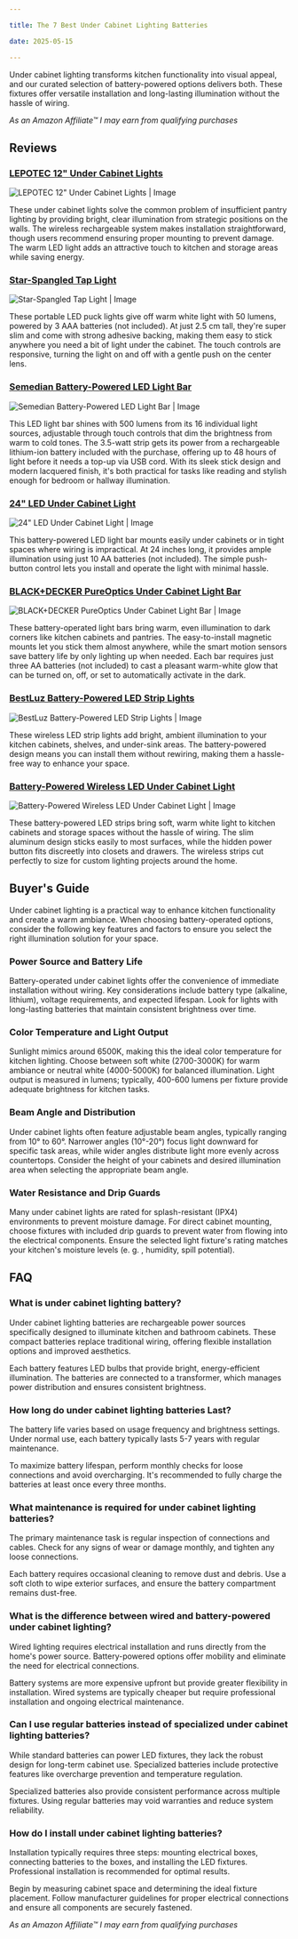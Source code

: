 ```yaml
---

title: The 7 Best Under Cabinet Lighting Batteries

date: 2025-05-15

---
```


Under cabinet lighting transforms kitchen functionality into visual appeal, and our curated selection of battery-powered options delivers both. These fixtures offer versatile installation and long-lasting illumination without the hassle of wiring. 

*As an Amazon Affiliate™ I may earn from qualifying purchases*


## Reviews


### [LEPOTEC 12" Under Cabinet Lights](https://serp.ly/@bar/amazon/Under+Cabinet+Lighting+Battery?utm\_term=lepotec-12-under-cabinet-lights)

![LEPOTEC 12" Under Cabinet Lights | Image](https://encrypted-tbn0.gstatic.com/shopping?q=tbn:ANd9GcSXw8jxqD8q524t5O-V531XyFFDQ\_EEIV8hLY2hvatKHAQpPsPyKoFb8EVIntMN5zBOozSLNGrf\_\_iiNUP5AjhyGURNcog2ug&usqp=CAY)

These under cabinet lights solve the common problem of insufficient pantry lighting by providing bright, clear illumination from strategic positions on the walls. The wireless rechargeable system makes installation straightforward, though users recommend ensuring proper mounting to prevent damage. The warm LED light adds an attractive touch to kitchen and storage areas while saving energy. 


### [Star-Spangled Tap Light](https://serp.ly/@bar/amazon/Under+Cabinet+Lighting+Battery?utm\_term=star-spangled-tap-light)

![Star-Spangled Tap Light | Image](https://encrypted-tbn0.gstatic.com/shopping?q=tbn:ANd9GcQkHZTRyIo\_bgyoM70DlUhF7aYNOk3C7xr2rhbGiGOdgVDBRdnj4OW395Fzr\_gcN3aeVh4UougorsZzKsVNcMDTCacDwuDv&usqp=CAY)

These portable LED puck lights give off warm white light with 50 lumens, powered by 3 AAA batteries (not included). At just 2.5 cm tall, they're super slim and come with strong adhesive backing, making them easy to stick anywhere you need a bit of light under the cabinet. The touch controls are responsive, turning the light on and off with a gentle push on the center lens. 


### [Semedian Battery-Powered LED Light Bar](https://serp.ly/@bar/amazon/Under+Cabinet+Lighting+Battery?utm\_term=semedian-battery-powered-led-light-bar)

![Semedian Battery-Powered LED Light Bar | Image](https://encrypted-tbn0.gstatic.com/shopping?q=tbn:ANd9GcQEFwuQAwuNuiICdPgzNNjpLGsJZwB1XU7AlfzX9V617tsCmAc8WLAjKCNUw\_vDdu7dzLVDMNx5WscBg9mLEN1Q4k0zhNiq4g&usqp=CAY)

This LED light bar shines with 500 lumens from its 16 individual light sources, adjustable through touch controls that dim the brightness from warm to cold tones. The 3.5-watt strip gets its power from a rechargeable lithium-ion battery included with the purchase, offering up to 48 hours of light before it needs a top-up via USB cord. With its sleek stick design and modern lacquered finish, it's both practical for tasks like reading and stylish enough for bedroom or hallway illumination. 


### [24" LED Under Cabinet Light](https://serp.ly/@bar/amazon/Under+Cabinet+Lighting+Battery?utm\_term=24-led-under-cabinet-light)

![24" LED Under Cabinet Light | Image](https://encrypted-tbn2.gstatic.com/shopping?q=tbn:ANd9GcTQ6Bz6bnUoTC-WIm9pOp1gH-TDYxUu04OuC7yvjAD\_5-ahsCZY754oOjI5JwEpz3TFmkquQSHnQ-XYoEpH4DueG-EC6Q-i&usqp=CAY)

This battery-powered LED light bar mounts easily under cabinets or in tight spaces where wiring is impractical. At 24 inches long, it provides ample illumination using just 10 AA batteries (not included). The simple push-button control lets you install and operate the light with minimal hassle. 


### [BLACK+DECKER PureOptics Under Cabinet Light Bar](https://serp.ly/@bar/amazon/Under+Cabinet+Lighting+Battery?utm\_term=blackdecker-pureoptics-under-cabinet-light-bar)

![BLACK+DECKER PureOptics Under Cabinet Light Bar | Image](https://encrypted-tbn1.gstatic.com/shopping?q=tbn:ANd9GcRzJr5qHUPCL\_hVA1vxeVGa0lOS\_Ju2yjNWnwYhK1\_UyXIfZZj84ubRdYfe6viNdUHuJ3mJ0SzneXIv833lP9fCD7BHTCjYqQ&usqp=CAY)

These battery-operated light bars bring warm, even illumination to dark corners like kitchen cabinets and pantries. The easy-to-install magnetic mounts let you stick them almost anywhere, while the smart motion sensors save battery life by only lighting up when needed. Each bar requires just three AA batteries (not included) to cast a pleasant warm-white glow that can be turned on, off, or set to automatically activate in the dark. 


### [BestLuz Battery-Powered LED Strip Lights](https://serp.ly/@bar/amazon/Under+Cabinet+Lighting+Battery?utm\_term=bestluz-battery-powered-led-strip-lights)

![BestLuz Battery-Powered LED Strip Lights | Image](https://encrypted-tbn2.gstatic.com/shopping?q=tbn:ANd9GcToYxU5Ui\_M4H1TKM674y457lnMAtCBWAyk0mZ1jFGvdUw2rfURPePRQRqqEZiHxx5m609gZEz\_FjzQkVOtMyNZ2Pp1tJxyhXxbbNFcOe0-KMpECqwu79xxPA&usqp=CAY)

These wireless LED strip lights add bright, ambient illumination to your kitchen cabinets, shelves, and under-sink areas. The battery-powered design means you can install them without rewiring, making them a hassle-free way to enhance your space. 


### [Battery-Powered Wireless LED Under Cabinet Light](https://serp.ly/@bar/amazon/Under+Cabinet+Lighting+Battery?utm\_term=battery-powered-wireless-led-under-cabinet-light)

![Battery-Powered Wireless LED Under Cabinet Light | Image](https://encrypted-tbn0.gstatic.com/shopping?q=tbn:ANd9GcQ2XkNtRUdpSMHa85CRMEY6xRLGl9j6KjZWsL44ljsQaDzrRYilq4bJBkHHRmrzbh4pzfBJG2tCSaAZuj597W9eZPug7ZsUBg&usqp=CAY)

These battery-powered LED strips bring soft, warm white light to kitchen cabinets and storage spaces without the hassle of wiring. The slim aluminum design sticks easily to most surfaces, while the hidden power button fits discreetly into closets and drawers. The wireless strips cut perfectly to size for custom lighting projects around the home. 


## Buyer's Guide

Under cabinet lighting is a practical way to enhance kitchen functionality and create a warm ambiance. When choosing battery-operated options, consider the following key features and factors to ensure you select the right illumination solution for your space. 


### Power Source and Battery Life

Battery-operated under cabinet lights offer the convenience of immediate installation without wiring. Key considerations include battery type (alkaline, lithium), voltage requirements, and expected lifespan. Look for lights with long-lasting batteries that maintain consistent brightness over time. 


### Color Temperature and Light Output

Sunlight mimics around 6500K, making this the ideal color temperature for kitchen lighting. Choose between soft white (2700-3000K) for warm ambiance or neutral white (4000-5000K) for balanced illumination. Light output is measured in lumens; typically, 400-600 lumens per fixture provide adequate brightness for kitchen tasks. 


### Beam Angle and Distribution

Under cabinet lights often feature adjustable beam angles, typically ranging from 10° to 60°. Narrower angles (10°-20°) focus light downward for specific task areas, while wider angles distribute light more evenly across countertops. Consider the height of your cabinets and desired illumination area when selecting the appropriate beam angle. 


### Water Resistance and Drip Guards

Many under cabinet lights are rated for splash-resistant (IPX4) environments to prevent moisture damage. For direct cabinet mounting, choose fixtures with included drip guards to prevent water from flowing into the electrical components. Ensure the selected light fixture's rating matches your kitchen's moisture levels (e. g. , humidity, spill potential). 


## FAQ


### What is under cabinet lighting battery?

Under cabinet lighting batteries are rechargeable power sources specifically designed to illuminate kitchen and bathroom cabinets. These compact batteries replace traditional wiring, offering flexible installation options and improved aesthetics. 

Each battery features LED bulbs that provide bright, energy-efficient illumination. The batteries are connected to a transformer, which manages power distribution and ensures consistent brightness. 


### How long do under cabinet lighting batteries Last?

The battery life varies based on usage frequency and brightness settings. Under normal use, each battery typically lasts 5-7 years with regular maintenance. 

To maximize battery lifespan, perform monthly checks for loose connections and avoid overcharging. It's recommended to fully charge the batteries at least once every three months. 


### What maintenance is required for under cabinet lighting batteries?

The primary maintenance task is regular inspection of connections and cables. Check for any signs of wear or damage monthly, and tighten any loose connections. 

Each battery requires occasional cleaning to remove dust and debris. Use a soft cloth to wipe exterior surfaces, and ensure the battery compartment remains dust-free. 


### What is the difference between wired and battery-powered under cabinet lighting?

Wired lighting requires electrical installation and runs directly from the home's power source. Battery-powered options offer mobility and eliminate the need for electrical connections. 

Battery systems are more expensive upfront but provide greater flexibility in installation. Wired systems are typically cheaper but require professional installation and ongoing electrical maintenance. 


### Can I use regular batteries instead of specialized under cabinet lighting batteries?

While standard batteries can power LED fixtures, they lack the robust design for long-term cabinet use. Specialized batteries include protective features like overcharge prevention and temperature regulation. 

Specialized batteries also provide consistent performance across multiple fixtures. Using regular batteries may void warranties and reduce system reliability. 


### How do I install under cabinet lighting batteries?

Installation typically requires three steps: mounting electrical boxes, connecting batteries to the boxes, and installing the LED fixtures. Professional installation is recommended for optimal results. 

Begin by measuring cabinet space and determining the ideal fixture placement. Follow manufacturer guidelines for proper electrical connections and ensure all components are securely fastened. 

*As an Amazon Affiliate™ I may earn from qualifying purchases*
